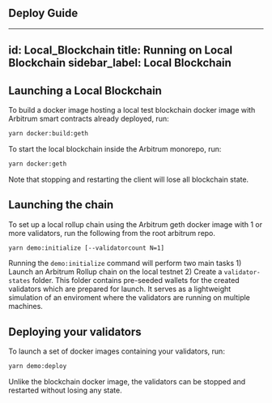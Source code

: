 ## Deploy Guide


---
id: Local_Blockchain
title: Running on Local Blockchain
sidebar_label: Local Blockchain
---

## Launching a Local Blockchain

To build a docker image hosting a local test blockchain docker image with Arbitrum smart contracts already deployed, run:

```bash
yarn docker:build:geth
```

To start the local blockchain inside the Arbitrum monorepo, run:

```bash
yarn docker:geth
```

Note that stopping and restarting the client will lose all blockchain state.

## Launching the chain

To set up a local rollup chain using the Arbitrum geth docker image with 1 or more validators, run the following from the root arbitrum repo.

```bash
yarn demo:initialize [--validatorcount N=1]
```

Running the `demo:initialize` command will perform two main tasks 1) Launch an Arbitrum Rollup chain on the local testnet 2) Create a `validator-states` folder. This folder contains pre-seeded wallets for the created validators which are prepared for launch. It serves as a lightweight simulation of an enviroment where the validators are running on multiple machines.

## Deploying your validators

To launch a set of docker images containing your validators, run:

```bash
yarn demo:deploy
```

Unlike the blockchain docker image, the validators can be stopped and restarted without losing any state.
